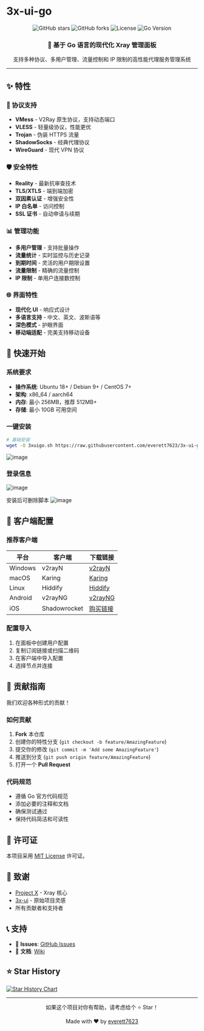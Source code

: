 # 3x-ui-go

<div align="center">
  <img src="https://img.shields.io/github/stars/everett7623/3x-ui-go?style=for-the-badge" alt="GitHub stars">
  <img src="https://img.shields.io/github/forks/everett7623/3x-ui-go?style=for-the-badge" alt="GitHub forks">
  <img src="https://img.shields.io/github/license/everett7623/3x-ui-go?style=for-the-badge" alt="License">
  <img src="https://img.shields.io/badge/Go-1.21+-00ADD8?style=for-the-badge&logo=go" alt="Go Version">
</div>

<div align="center">
  <h3>🚀 基于 Go 语言的现代化 Xray 管理面板</h3>
  <p>支持多种协议、多用户管理、流量控制和 IP 限制的高性能代理服务管理系统</p>
</div>

---

## ✨ 特性

### 🔐 协议支持
- **VMess** - V2Ray 原生协议，支持动态端口
- **VLESS** - 轻量级协议，性能更优
- **Trojan** - 伪装 HTTPS 流量
- **ShadowSocks** - 经典代理协议
- **WireGuard** - 现代 VPN 协议

### 🛡️ 安全特性
- **Reality** - 最新抗审查技术
- **TLS/XTLS** - 端到端加密
- **双因素认证** - 增强安全性
- **IP 白名单** - 访问控制
- **SSL 证书** - 自动申请与续期

### 📊 管理功能
- **多用户管理** - 支持批量操作
- **流量统计** - 实时监控与历史记录
- **到期时间** - 灵活的用户期限设置
- **流量限制** - 精确的流量控制
- **IP 限制** - 单用户连接数控制

### 🌐 界面特性
- **现代化 UI** - 响应式设计
- **多语言支持** - 中文、英文、波斯语等
- **深色模式** - 护眼界面
- **移动端适配** - 完美支持移动设备

## 🚀 快速开始

### 系统要求

- **操作系统**: Ubuntu 18+ / Debian 9+ / CentOS 7+
- **架构**: x86_64 / aarch64
- **内存**: 最小 256MB，推荐 512MB+
- **存储**: 最小 10GB 可用空间

### 一键安装

```bash
# 基础安装
wget -O 3xuigo.sh https://raw.githubusercontent.com/everett7623/3x-ui-go/main/3xuigo.sh && chmod +x 3xuigo.sh && ./3xuigo.sh
```

![image](https://github.com/user-attachments/assets/10948e0b-1b61-4e5a-8e5e-5c779c63431e)

### 登录信息
![image](https://github.com/user-attachments/assets/1e67c56c-20e8-4aa0-94ae-d3ce7eb4a078)

安装后可删除脚本
![image](https://github.com/user-attachments/assets/470d3125-d717-4cfc-84f0-0c126ee4a7e2)

## 📱 客户端配置

### 推荐客户端

| 平台 | 客户端 | 下载链接 |
|------|--------|----------|
| Windows | v2rayN | [v2rayN](https://github.com/2dust/v2rayN) |
| macOS | Karing | [Karing](https://github.com/koroshkorosh1/Karing/releases) |
| Linux | Hiddify | [Hiddify](https://github.com/hiddify/hiddify-app/releases) |
| Android | v2rayNG | [v2rayNG](https://github.com/2dust/v2rayNG) |
| iOS | Shadowrocket | [购买链接](https://s.y8o.de/xiaohuojian) |

### 配置导入

1. 在面板中创建用户配置
2. 复制订阅链接或扫描二维码
3. 在客户端中导入配置
4. 选择节点并连接

## 🤝 贡献指南

我们欢迎各种形式的贡献！

### 如何贡献

1. **Fork** 本仓库
2. 创建你的特性分支 (`git checkout -b feature/AmazingFeature`)
3. 提交你的修改 (`git commit -m 'Add some AmazingFeature'`)
4. 推送到分支 (`git push origin feature/AmazingFeature`)
5. 打开一个 **Pull Request**

### 代码规范

- 遵循 Go 官方代码规范
- 添加必要的注释和文档
- 确保测试通过
- 保持代码简洁和可读性

## 📄 许可证

本项目采用 [MIT License](LICENSE) 许可证。

## 🙏 致谢

- [Project X](https://github.com/XTLS/Xray-core) - Xray 核心
- [3x-ui](https://github.com/MHSanaei/3x-ui) - 原始项目灵感
- 所有贡献者和支持者

## 📞 支持

- 🐛 **Issues**: [GitHub Issues](https://github.com/everett7623/3x-ui-go/issues)
- 📖 **文档**: [Wiki](https://github.com/everett7623/3x-ui-go/wiki)

## ⭐ Star History

[![Star History Chart](https://api.star-history.com/svg?repos=everett7623/3x-ui-go&type=Date)](https://star-history.com/#everett7623/3x-ui-go&Date)

---

<div align="center">
  <p>如果这个项目对你有帮助，请考虑给个 ⭐ Star！</p>
  <p>Made with ❤️ by <a href="https://github.com/everett7623">everett7623</a></p>
</div>
